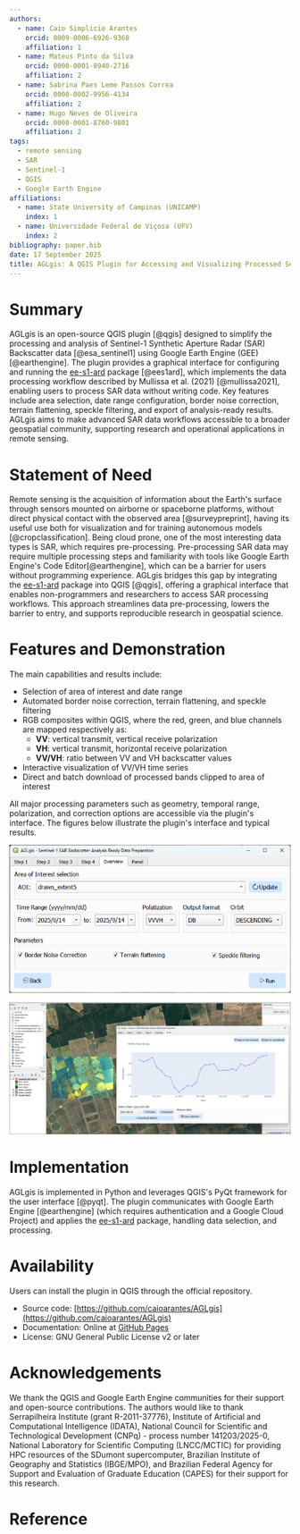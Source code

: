 ```yaml
---
authors:
  - name: Caio Simplicio Arantes
    orcid: 0009-0006-6926-9368
    affiliation: 1
  - name: Mateus Pinto da Silva
    orcid: 0000-0001-8940-2716
    affiliation: 2
  - name: Sabrina Paes Leme Passos Correa
    orcid: 0000-0002-9956-4134
    affiliation: 2
  - name: Hugo Neves de Oliveira
    orcid: 0000-0001-8760-9801
    affiliation: 2
tags:
  - remote sensing
  - SAR
  - Sentinel-1
  - QGIS
  - Google Earth Engine
affiliations:
  - name: State University of Campinas (UNICAMP)
    index: 1
  - name: Universidade Federal de Viçosa (UFV)
    index: 2
bibliography: paper.bib
date: 17 September 2025
title: AGLgis: A QGIS Plugin for Accessing and Visualizing Processed Sentinel-1 SAR Data
---
```


# Summary

AGLgis is an open-source QGIS plugin [@qgis] designed to simplify the processing and analysis of Sentinel-1 Synthetic Aperture Radar (SAR) Backscatter data [@esa_sentinel1] using Google Earth Engine (GEE) [@earthengine]. The plugin provides a graphical interface for configuring and running the [ee-s1-ard](https://pypi.org/project/ee-s1-ard/) package [@ees1ard], which implements the data processing workflow described by Mullissa et al. (2021) [@mullissa2021], enabling users to process SAR data without writing code. Key features include area selection, date range configuration, border noise correction, terrain flattening, speckle filtering, and export of analysis-ready results. AGLgis aims to make advanced SAR data workflows accessible to a broader geospatial community, supporting research and operational applications in remote sensing.

# Statement of Need

Remote sensing is the acquisition of information about the Earth's surface through sensors mounted on airborne or spaceborne platforms, without direct physical contact with the observed area [@surveypreprint], having its useful use both for visualization and for training autonomous models [@cropclassification]. Being cloud prone, one of the most interesting data types is SAR, which requires pre-processing. Pre-processing SAR data may require multiple processing steps and familiarity with tools like Google Earth Engine's Code Editor[@earthengine], which can be a barrier for users without programming experience. AGLgis bridges this gap by integrating the [ee-s1-ard](https://pypi.org/project/ee-s1-ard/) package into QGIS [@qgis], offering a graphical interface that enables non-programmers and researchers to access SAR processing workflows. This approach streamlines data pre-processing, lowers the barrier to entry, and supports reproducible research in geospatial science.

# Features and Demonstration

The main capabilities and results include:

- Selection of area of interest and date range
- Automated border noise correction, terrain flattening, and speckle filtering
- RGB composites within QGIS, where the red, green, and blue channels are mapped respectively as:
  - **VV**: vertical transmit, vertical receive polarization
  - **VH**: vertical transmit, horizontal receive polarization
  - **VV/VH**: ratio between VV and VH backscatter values
- Interactive visualization of VV/VH time series
- Direct and batch download of processed bands clipped to area of interest

All major processing parameters such as geometry, temporal range, polarization, and correction options are accessible via the plugin's interface. The figures below illustrate the plugin's interface and typical results.

![Oveview tab for setting selection](medias/view.png)

![Demonstration of AGLgis results: time series visualization and RGB view](medias/demo.png)

# Implementation

AGLgis is implemented in Python and leverages QGIS's PyQt framework for the user interface [@pyqt]. The plugin communicates with Google Earth Engine [@earthengine] (which requires authentication and a Google Cloud Project) and applies the [ee-s1-ard](https://pypi.org/project/ee-s1-ard/) package, handling data selection, and processing. 

# Availability

Users can install the plugin in QGIS through the official repository.
- Source code: [https://github.com/caioarantes/AGLgis](https://github.com/caioarantes/AGLgis)
- Documentation: Online at [GitHub Pages](https://caioarantes.github.io/AGLgis/)
- License: GNU General Public License v2 or later

# Acknowledgements

We thank the QGIS and Google Earth Engine communities for their support and open-source contributions. The authors would like to thank Serrapilheira Institute (grant R-2011-37776), Institute of Artificial and Computational Intelligence (IDATA), National Council for Scientific and Technological Development (CNPq) - process number 141203/2025-0, National Laboratory for Scientific Computing (LNCC/MCTIC) for providing HPC resources of the SDumont supercomputer, Brazilian Institute of Geography and Statistics (IBGE/MPO), and Brazilian Federal Agency for Support and Evaluation of Graduate Education (CAPES) for their support for this research.

# Reference
